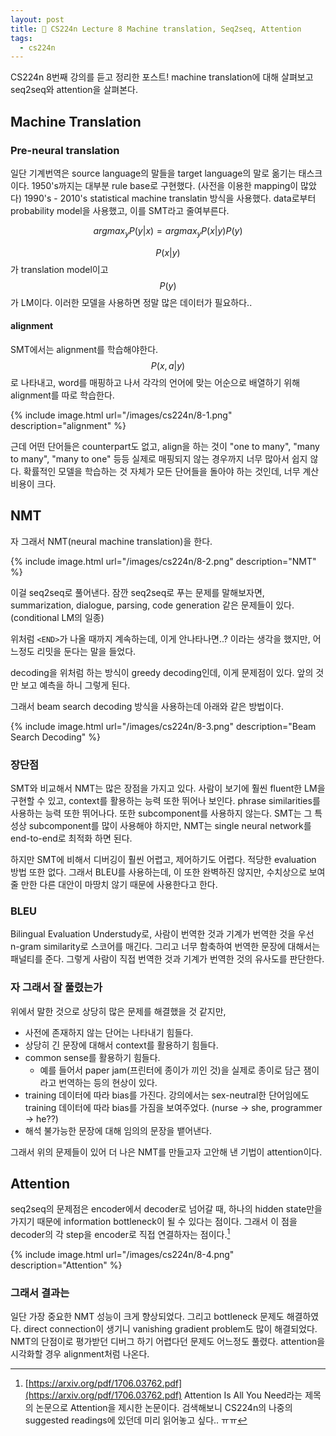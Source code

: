 ```yaml
---
layout: post
title: 📕 CS224n Lecture 8 Machine translation, Seq2seq, Attention
tags:
  - cs224n
---
```


CS224n 8번째 강의를 듣고 정리한 포스트! machine translation에 대해 살펴보고 seq2seq와 attention을 살펴본다.

## Machine Translation

### Pre-neural translation

일단 기계번역은 source language의 말들을 target language의 말로 옮기는 태스크이다. 1950's까지는 대부분 rule base로 구현했다. (사전을 이용한 mapping이 많았다) 1990's - 2010's statistical machine translatin 방식을 사용했다. data로부터 probability model을 사용했고, 이를 SMT라고 줄여부른다.

$$ argmax_y P(y|x) = argmax_y P(x|y)P(y) $$

$$P(x|y)$$
가 translation model이고 $$P(y)$$가 LM이다. 이러한 모델을 사용하면 정말 많은 데이터가 필요하다..

#### alignment

SMT에서는 alignment를 학습해야한다.
$$P(x,a|y)$$
로 나타내고, word를 매핑하고 나서 각각의 언어에 맞는 어순으로 배열하기 위해 alignment를 따로 학습한다.

{% include image.html url="/images/cs224n/8-1.png" description="alignment" %}

근데 어떤 단어들은 counterpart도 없고, align을 하는 것이 "one to many", "many to many", "many to one" 등등 실제로 매핑되지 않는 경우까지 너무 많아서 쉽지 않다. 확률적인 모델을 학습하는 것 자체가 모든 단어들을 돌아야 하는 것인데, 너무 계산 비용이 크다.

## NMT

자 그래서 NMT(neural machine translation)을 한다.

{% include image.html url="/images/cs224n/8-2.png" description="NMT" %}

이걸 seq2seq로 풀어낸다. 잠깐 seq2seq로 푸는 문제를 말해보자면, summarization, dialogue, parsing, code generation 같은 문제들이 있다. (conditional LM의 일종)

위처럼 `<END>`가 나올 때까지 계속하는데, 이게 안나타나면..? 이라는 생각을 했지만, 어느정도 리밋을 둔다는 말을 들었다.

decoding을 위처럼 하는 방식이 greedy decoding인데, 이게 문제점이 있다. 앞의 것만 보고 예측을 하니 그렇게 된다.

그래서 beam search decoding 방식을 사용하는데 아래와 같은 방법이다.

{% include image.html url="/images/cs224n/8-3.png" description="Beam Search Decoding" %}

### 장단점

SMT와 비교해서 NMT는 많은 장점을 가지고 있다. 사람이 보기에 훨씬 fluent한 LM을 구현할 수 있고, context를 활용하는 능력 또한 뛰어나 보인다. phrase similarities를 사용하는 능력 또한 뛰어나다. 또한 subcomponent를 사용하지 않는다. SMT는 그 특성상 subcomponent를 많이 사용해야 하지만, NMT는 single neural network를 end-to-end로 최적화 하면 된다.

하지만 SMT에 비해서 디버깅이 훨씬 어렵고, 제어하기도 어렵다. 적당한 evaluation 방법 또한 없다. 그래서 BLEU를 사용하는데, 이 또한 완벽하진 않지만, 수치상으로 보여줄 만한 다른 대안이 마땅치 않기 때문에 사용한다고 한다.

### BLEU

Bilingual Evaluation Understudy로, 사람이 번역한 것과 기계가 번역한 것을 우선 n-gram similarity로 스코어를 매긴다. 그리고 너무 함축하여 번역한 문장에 대해서는 패널티를 준다. 그렇게 사람이 직접 번역한 것과 기계가 번역한 것의 유사도를 판단한다.

### 자 그래서 잘 풀렸는가

위에서 말한 것으로 상당히 많은 문제를 해결했을 것 같지만,

* 사전에 존재하지 않는 단어는 나타내기 힘들다.
* 상당히 긴 문장에 대해서 context를 활용하기 힘들다.
* common sense를 활용하기 힘들다.
  * 예를 들어서 paper jam(프린터에 종이가 끼인 것)을 실제로 종이로 담근 잼이라고 번역하는 등의 현상이 있다.
* training 데이터에 따라 bias를 가진다. 강의에서는 sex-neutral한 단어임에도 training 데이터에 따라 bias를 가짐을 보여주었다. (nurse -> she, programmer -> he??)
* 해석 불가능한 문장에 대해 임의의 문장을 뱉어낸다.

그래서 위의 문제들이 있어 더 나은 NMT를 만들고자 고안해 낸 기법이 attention이다.

## Attention

seq2seq의 문제점은 encoder에서 decoder로 넘어갈 때, 하나의 hidden state만을 가지기 때문에 information bottleneck이 될 수 있다는 점이다. 그래서 이 점을 decoder의 각 step을 encoder로 직접 연결하자는 점이다.[^attention]

{% include image.html url="/images/cs224n/8-4.png" description="Attention" %}

### 그래서 결과는

일단 가장 중요한 NMT 성능이 크게 향상되었다. 그리고 bottleneck 문제도 해결하였다. direct connection이 생기니 vanishing gradient problem도 많이 해결되었다. NMT의 단점이로 평가받던 디버그 하기 어렵다던 문제도 어느정도 풀렸다. attention을 시각화할 경우 alignment처럼 나온다.

[^attention]: [https://arxiv.org/pdf/1706.03762.pdf](https://arxiv.org/pdf/1706.03762.pdf) Attention Is All You Need라는 제목의 논문으로 Attention을 제시한 논문이다. 검색해보니 CS224n의 나중의 suggested readings에 있던데 미리 읽어놓고 싶다.. ㅠㅠ
